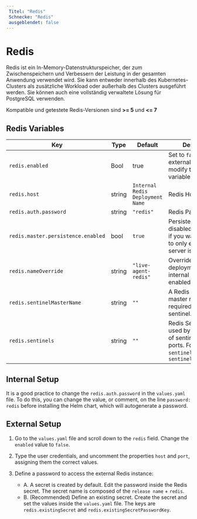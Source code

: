 ```yaml
---
 Titel: "Redis" 
 Schnecke: "Redis" 
 ausgeblendet: false 
---
```


# Redis

Redis ist ein In-Memory-Datenstrukturspeicher, der zum Zwischenspeichern und Verbessern der Leistung in der gesamten Anwendung verwendet wird.
Sie kann entweder innerhalb des Kubernetes-Clusters als zusätzliche Workload oder außerhalb des Clusters ausgeführt werden.
Sie können auch eine vollständig verwaltete Lösung für PostgreSQL verwenden.

Kompatible und getestete Redis-Versionen sind **>= 5** und **<= 7**

## Redis Variables

| Key                                | Type   | Default                          | Description                                                                                                                           |
|------------------------------------|--------|----------------------------------|---------------------------------------------------------------------------------------------------------------------------------------|
| `redis.enabled`                    | Bool   | true                             | Set to `false` if using external redis and modify the below variables.                                                                |
| `redis.host`                       | string | `Internal Redis Deployment Name` | Redis Host Name                                                                                                                       |
| `redis.auth.password`              | string | `"redis"`                        | Redis Password                                                                                                                        |
| `redis.master.persistence.enabled` | bool   | `true`                           | Persistence can be disabled completely, if you want your data to only exist while the server is running.                              |
| `redis.nameOverride`               | string | `"live-agent-redis"`             | Override the deployment name, if internal Redis is enabled.                                                                           |
| `redis.sentinelMasterName`         | string | `""`                             | A Redis sentinel master name is required when using sentinel.                                                                         |
| `redis.sentinels`                  | string | `""`                             | Redis Sentinel can be used by passing a list of sentinel hosts and ports. For example: `sentinel_host1:port1`, `sentinel_host2:port2` |

## Internal Setup

It is a good practice to change the `redis.auth.password` in the `values.yaml` file. To do this, you can change the value, or comment, on the line `password: redis` before installing the Helm chart, which will autogenerate a password.

## External Setup

1. Go to the `values.yaml` file and scroll down to the `redis` field. Change the `enabled` value to `false`.

2. Type the user credentials, and uncomment the properties `host` and `port`, assigning them the correct values.

3. Define a password to access the external Redis instance:
   - A. A secret is created by default. Edit the password inside the Redis secret. The secret name is composed of the `release name` + `redis`.
   - B. (Recommended) Define an existing secret. Create the secret and set the values inside the `values.yaml` file. The keys are `redis.existingSecret` and `redis.existingSecretPasswordKey`.
